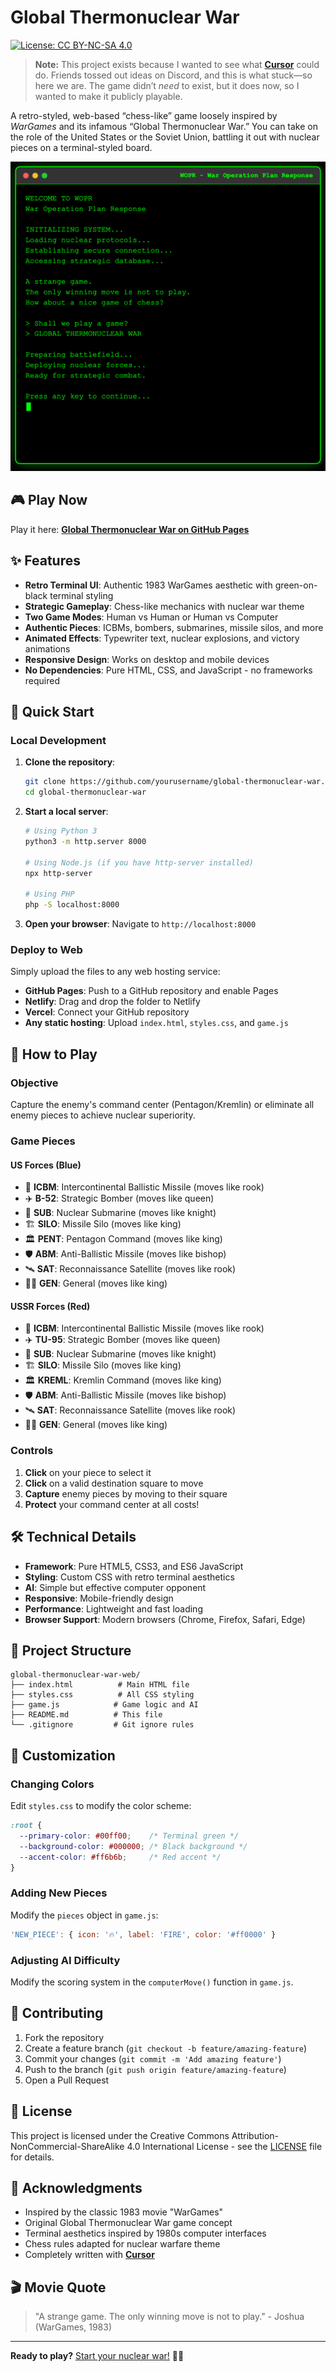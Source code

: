 # Global Thermonuclear War

[![License: CC BY-NC-SA 4.0](https://img.shields.io/badge/License-CC%20BY--NC--SA%204.0-lightgrey.svg)](http://creativecommons.org/licenses/by-nc-sa/4.0/)

> **Note:** This project exists because I wanted to see what [**Cursor**](https://cursor.com/) could do. Friends tossed out ideas on Discord, and this is what stuck—so here we are. The game didn’t *need* to exist, but it does now, so I wanted to make it publicly playable.  

A retro-styled, web-based “chess-like” game loosely inspired by *WarGames* and its infamous “Global Thermonuclear War.” You can take on the role of the United States or the Soviet Union, battling it out with nuclear pieces on a terminal-styled board. 

![Game Screenshot](screenshot1.png)
<!-- Updated screenshot -->

## 🎮 Play Now  

Play it here: [**Global Thermonuclear War on GitHub Pages**](https://femmexfmr.github.io/global-thermonuclear-war/)  

## ✨ Features

- **Retro Terminal UI**: Authentic 1983 WarGames aesthetic with green-on-black terminal styling
- **Strategic Gameplay**: Chess-like mechanics with nuclear war theme
- **Two Game Modes**: Human vs Human or Human vs Computer
- **Authentic Pieces**: ICBMs, bombers, submarines, missile silos, and more
- **Animated Effects**: Typewriter text, nuclear explosions, and victory animations
- **Responsive Design**: Works on desktop and mobile devices
- **No Dependencies**: Pure HTML, CSS, and JavaScript - no frameworks required

## 🚀 Quick Start

### Local Development

1. **Clone the repository**:
   ```bash
   git clone https://github.com/yourusername/global-thermonuclear-war.git
   cd global-thermonuclear-war
   ```

2. **Start a local server**:
   ```bash
   # Using Python 3
   python3 -m http.server 8000
   
   # Using Node.js (if you have http-server installed)
   npx http-server
   
   # Using PHP
   php -S localhost:8000
   ```

3. **Open your browser**:
   Navigate to `http://localhost:8000`

### Deploy to Web

Simply upload the files to any web hosting service:
- **GitHub Pages**: Push to a GitHub repository and enable Pages
- **Netlify**: Drag and drop the folder to Netlify
- **Vercel**: Connect your GitHub repository
- **Any static hosting**: Upload `index.html`, `styles.css`, and `game.js`

## 🎯 How to Play

### Objective
Capture the enemy's command center (Pentagon/Kremlin) or eliminate all enemy pieces to achieve nuclear superiority.

### Game Pieces

#### US Forces (Blue)
- 🚀 **ICBM**: Intercontinental Ballistic Missile (moves like rook)
- ✈️ **B-52**: Strategic Bomber (moves like queen)
- 🚢 **SUB**: Nuclear Submarine (moves like knight)
- 🏗️ **SILO**: Missile Silo (moves like king)
- 🏛️ **PENT**: Pentagon Command (moves like king)
- 🛡️ **ABM**: Anti-Ballistic Missile (moves like bishop)
- 🛰️ **SAT**: Reconnaissance Satellite (moves like rook)
- 👨‍✈️ **GEN**: General (moves like king)

#### USSR Forces (Red)
- 🚀 **ICBM**: Intercontinental Ballistic Missile (moves like rook)
- ✈️ **TU-95**: Strategic Bomber (moves like queen)
- 🚢 **SUB**: Nuclear Submarine (moves like knight)
- 🏗️ **SILO**: Missile Silo (moves like king)
- 🏛️ **KREML**: Kremlin Command (moves like king)
- 🛡️ **ABM**: Anti-Ballistic Missile (moves like bishop)
- 🛰️ **SAT**: Reconnaissance Satellite (moves like rook)
- 👨‍✈️ **GEN**: General (moves like king)

### Controls
1. **Click** on your piece to select it
2. **Click** on a valid destination square to move
3. **Capture** enemy pieces by moving to their square
4. **Protect** your command center at all costs!

## 🛠️ Technical Details

- **Framework**: Pure HTML5, CSS3, and ES6 JavaScript
- **Styling**: Custom CSS with retro terminal aesthetics
- **AI**: Simple but effective computer opponent
- **Responsive**: Mobile-friendly design
- **Performance**: Lightweight and fast loading
- **Browser Support**: Modern browsers (Chrome, Firefox, Safari, Edge)

## 📁 Project Structure

```
global-thermonuclear-war-web/
├── index.html          # Main HTML file
├── styles.css          # All CSS styling
├── game.js            # Game logic and AI
├── README.md          # This file
└── .gitignore         # Git ignore rules
```

## 🎨 Customization

### Changing Colors
Edit `styles.css` to modify the color scheme:
```css
:root {
  --primary-color: #00ff00;    /* Terminal green */
  --background-color: #000000; /* Black background */
  --accent-color: #ff6b6b;     /* Red accent */
}
```

### Adding New Pieces
Modify the `pieces` object in `game.js`:
```javascript
'NEW_PIECE': { icon: '🔥', label: 'FIRE', color: '#ff0000' }
```

### Adjusting AI Difficulty
Modify the scoring system in the `computerMove()` function in `game.js`.

## 🤝 Contributing

1. Fork the repository
2. Create a feature branch (`git checkout -b feature/amazing-feature`)
3. Commit your changes (`git commit -m 'Add amazing feature'`)
4. Push to the branch (`git push origin feature/amazing-feature`)
5. Open a Pull Request

## 📄 License

This project is licensed under the Creative Commons Attribution-NonCommercial-ShareAlike 4.0 International License - see the [LICENSE](LICENSE) file for details.

## 🙏 Acknowledgments

- Inspired by the classic 1983 movie "WarGames"
- Original Global Thermonuclear War game concept
- Terminal aesthetics inspired by 1980s computer interfaces
- Chess rules adapted for nuclear warfare theme
- Completely written with [**Cursor**](https://cursor.com/)

## 🎬 Movie Quote

> "A strange game. The only winning move is not to play." - Joshua (WarGames, 1983)

---

**Ready to play?** [Start your nuclear war!](https://femmexfmr.github.io/global-thermonuclear-war) 🚀💥
